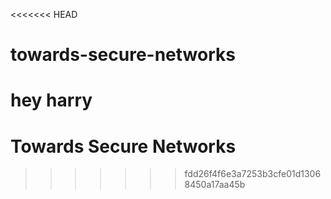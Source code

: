 <<<<<<< HEAD
# towards-secure-networks
hey harry
=======
# Towards Secure Networks
>>>>>>> fdd26f4f6e3a7253b3cfe01d13068450a17aa45b
